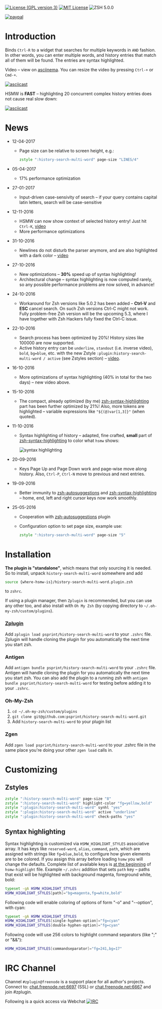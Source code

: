 [![License (GPL version 3)](https://img.shields.io/badge/license-GNU%20GPL%20version%203-blue.svg?style=flat-square)](./LICENSE)
[![MIT License](https://img.shields.io/badge/license-MIT-blue.svg?style=flat-square)](./LICENSE)
![ZSH 5.0.0](https://img.shields.io/badge/zsh-v5.0.0-orange.svg?style=flat-square)

[![paypal](https://www.paypalobjects.com/en_US/i/btn/btn_donateCC_LG.gif)](https://www.paypal.com/cgi-bin/webscr?cmd=_s-xclick&hosted_button_id=D6XDCHDSBDSDG)

# Introduction

Binds `Ctrl-R` to a widget that searches for multiple keywords in `AND` fashion.
In other words, you can enter multiple words, and history entries that match
all of them will be found. The entries are syntax highlighted.

Video – view on [asciinema](https://asciinema.org/a/88954). You can resize the video by pressing `Ctrl-+` or `Cmd-+`.

[![asciicast](https://asciinema.org/a/88954.png)](https://asciinema.org/a/88954)

HSMW is **FAST** – highlighting 20 concurrent complex history entries does not cause real slow down:

[![asciicast](https://asciinema.org/a/89406.png)](https://asciinema.org/a/89406)

# News

* 12-04-2017
  - Page size can be relative to screen height, e.g.:

    ```zsh
    zstyle ":history-search-multi-word" page-size "LINES/4"
    ```

* 05-04-2017
  - 17% performance optimization

* 27-01-2017
  - Input-driven case-sensivity of search – if your query contains capital latin letters, search will be case-sensitive

* 12-11-2016
  - HSMW can now show context of selected history entry! Just hit `Ctrl-K`, [video](https://asciinema.org/a/92516)
  - More performance optimizations

* 31-10-2016
  - Newlines do not disturb the parser anymore, and are also highlighted with a dark color – [video](https://asciinema.org/a/91159)

* 27-10-2016
  - New optimizations – **30%** speed up of syntax highlighting!
  - Architectural change – syntax highlighting is now computed rarely, so any possible performance problems are now solved, in advance!

* 24-10-2016
  - Workaround for Zsh versions like 5.0.2 has been added – **Ctrl-V** and **ESC** cancel search. On such Zsh
    versions Ctrl-C might not work. Fully problem-free Zsh version will be the upcoming 5.3, where
    I have together with Zsh Hackers fully fixed the Ctrl-C issue.

* 22-10-2016
  - Search process has been optimized by 20%! History sizes like 100000 are now supported.
  - Active history entry can be `underline`, `standout` (i.e. inverse video), `bold`, `bg=blue`, etc. with
    the new Zstyle `:plugin:history-search-multi-word / active` (see Zstyles section) – [video](https://asciinema.org/a/90214).

* 16-10-2016
  - More optimizations of syntax highlighting (40% in total for the two days) – new video above.

* 15-10-2016
  - The compact, already optimized (by me) [zsh-syntax-highlighting](https://github.com/zsh-users/zsh-syntax-highlighting) part has been further optimized by 21%!
    Also, more tokens are highlighted – variable expressions like `"${(@)var[1,3]}"` (when quoted).

* 11-10-2016
  - Syntax highlighting of history – adapted, fine crafted, **small** part of [zsh-syntax-highlighting](https://github.com/zsh-users/zsh-syntax-highlighting)
    to color what `hsmw` shows:

    ![syntax highlighting](http://imagizer.imageshack.us/a/img921/1503/bMAF59.gif)

* 20-09-2016
  - Keys Page Up and Page Down work and page-wise move along history. Also, `Ctrl-P`, `Ctrl-N`
    move to previous and next entries.

* 19-09-2016
  - Better immunity to [zsh-autosuggestions](https://github.com/zsh-users/zsh-autosuggestions)
    and [zsh-syntax-highlighting](https://github.com/zsh-users/zsh-syntax-highlighting) – home,
    end, left and right cursor keys now work smoothly.

* 25-05-2016
  - Cooperation with
    [zsh-autosuggestions](https://github.com/zsh-users/zsh-autosuggestions)
    plugin
  - Configuration option to set page size, example use:

    ```zsh
    zstyle ":history-search-multi-word" page-size "5"
    ```

# Installation

**The plugin is "standalone"**, which means that only sourcing it is needed. So to
install, unpack `history-search-multi-word` somewhere and add

```zsh
source {where-hsmw-is}/history-search-multi-word.plugin.zsh
```

to `zshrc`.

If using a plugin manager, then `Zplugin` is recommended, but you can use any
other too, and also install with `Oh My Zsh` (by copying directory to
`~/.oh-my-zsh/custom/plugins`).


### [Zplugin](https://github.com/psprint/zplugin)

Add `zplugin load psprint/history-search-multi-word` to your `.zshrc` file.
Zplugin will handle cloning the plugin for you automatically the next time you
start zsh.

### Antigen

Add `antigen bundle psprint/history-search-multi-word` to your `.zshrc` file.
Antigen will handle cloning the plugin for you automatically the next time you
start zsh. You can also add the plugin to a running zsh with `antigen bundle
psprint/history-search-multi-word` for testing before adding it to your
`.zshrc`.

### Oh-My-Zsh

1. `cd ~/.oh-my-zsh/custom/plugins`
2. `git clone git@github.com:psprint/history-search-multi-word.git`
3. Add `history-search-multi-word` to your plugin list

### Zgen

Add `zgen load psprint/history-search-multi-word` to your .zshrc file in the same
place you're doing your other `zgen load` calls in.

# Customizing

## Zstyles

```zsh
zstyle ":history-search-multi-word" page-size "8"                      # Number of entries to show (default is $LINES/3)
zstyle ":history-search-multi-word" highlight-color "fg=yellow,bold"   # Color in which to highlight matched, searched text (default bg=17 on 256-color terminals)
zstyle ":plugin:history-search-multi-word" synhl "yes"                 # Whether to perform syntax highlighting (default true)
zstyle ":plugin:history-search-multi-word" active "underline"          # Effect on active history entry. Try: standout, bold, bg=blue (default underline)
zstyle ":plugin:history-search-multi-word" check-paths "yes"           # Whether to check paths for existence and mark with magenta (default true)
```

## Syntax highlighting

Syntax highlighting is customized via `HSMW_HIGHLIGHT_STYLES` associative array.
It has keys like `reserved-word`, `alias`, `command`, `path`, which are assigned
with strings like `fg=blue,bold`, to configure how given elements are to be
colored. If you assign this array before loading `hsmw` you will change the defaults. Complete list
of available keys is [at the beginning](https://github.com/psprint/history-search-multi-word/blob/master/hsmw-highlight#L34-L62)
of `hsmw-highlight` file. Example `~/.zshrc` addition that sets `path` key –
paths that exist will be highlighted with background magenta, foreground white, bold:

```zsh
typeset -gA HSMW_HIGHLIGHT_STYLES
HSMW_HIGHLIGHT_STYLES[path]="bg=magenta,fg=white,bold"
```

Following code will enable coloring of options of form "-o" and "--option", with cyan:

```zsh
typeset -gA HSMW_HIGHLIGHT_STYLES
HSMW_HIGHLIGHT_STYLES[single-hyphen-option]="fg=cyan"
HSMW_HIGHLIGHT_STYLES[double-hyphen-option]="fg=cyan"
```

Following code will use 256 colors to highlight command separators (like ";" or "&&"):

```zsh
HSMW_HIGHLIGHT_STYLES[commandseparator]="fg=241,bg=17"
```

# IRC Channel

Channel `#zplugin@freenode` is a support place for all author's projects. Connect to:
[chat.freenode.net:6697](ircs://chat.freenode.net:6697/%23zplugin) (SSL) or [chat.freenode.net:6667](irc://chat.freenode.net:6667/%23zplugin)
 and join #zplugin.

Following is a quick access via Webchat [![IRC](https://kiwiirc.com/buttons/chat.freenode.net/zplugin.png)](https://kiwiirc.com/client/chat.freenode.net:+6697/#zplugin)
